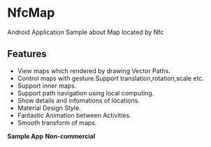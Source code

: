 # NfcMap
Android Application Sample about Map located by Nfc

## Features
- View maps which rendered by drawing Vector Paths.
- Control maps with gesture.Support translation,rotation,scale etc.
- Support inner maps.
- Support path navigation using local computing.
- Show details and infomations of locations.
- Material Design Style.
- Fantastic Animation between Activities.
- Smooth transform of maps.

**Sample App**
**Non-commercial**
